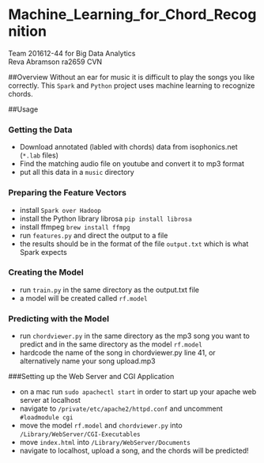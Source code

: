 # Machine_Learning_for_Chord_Recognition
Team 201612-44 for Big Data Analytics
<br /> Reva Abramson ra2659 CVN

##Overview
Without an ear for music it is difficult to play the songs you like correctly.  This `Spark` and `Python` project uses machine learning to recognize chords.

##Usage

### Getting the Data
* Download annotated (labled with chords) data from isophonics.net (`*.lab` files)
* Find the matching audio file on youtube and convert it to mp3 format
* put all this data in a `music` directory

### Preparing the Feature Vectors
* install `Spark over Hadoop`
* install the Python library librosa `pip install librosa`
* install ffmpeg `brew install ffmpg`
* run `features.py` and direct the output to a file
* the results should be in the format of the file `output.txt` which is what Spark expects

### Creating the Model
* run `train.py` in the same directory as the output.txt file
* a model will be created called `rf.model`

### Predicting with the Model
* run `chordviewer.py` in the same directory as the mp3 song you want to predict and in the same directory as the model `rf.model`
* hardcode the name of the song in chordviewer.py line 41, or alternatively name your song upload.mp3

###Setting up the Web Server and CGI Application
* on a mac run `sudo apachectl start` in order to start up your apache web server at localhost
* navigate to `/private/etc/apache2/httpd.conf` and uncomment `#loadmodule cgi`
* move the model `rf.model` and `chordviewer.py` into `/Library/WebServer/CGI-Executables`
* move `index.html` into `/Library/WebServer/Documents`
* navigate to localhost, upload a song, and the chords will be predicted!









